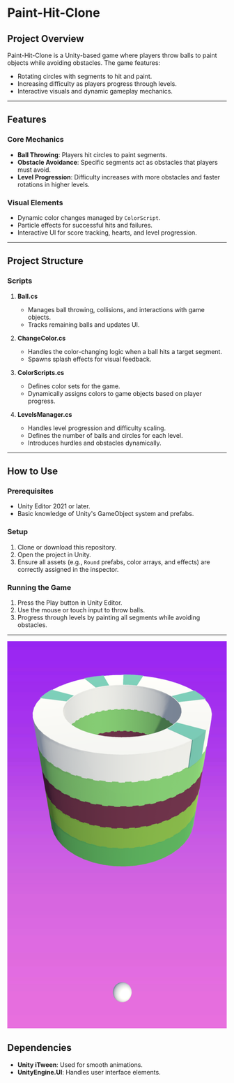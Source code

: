 
# Paint-Hit-Clone

## Project Overview
Paint-Hit-Clone is a Unity-based game where players throw balls to paint objects while avoiding obstacles. The game features:
- Rotating circles with segments to hit and paint.
- Increasing difficulty as players progress through levels.
- Interactive visuals and dynamic gameplay mechanics.

---

## Features

### Core Mechanics
- **Ball Throwing**: Players hit circles to paint segments.
- **Obstacle Avoidance**: Specific segments act as obstacles that players must avoid.
- **Level Progression**: Difficulty increases with more obstacles and faster rotations in higher levels.

### Visual Elements
- Dynamic color changes managed by `ColorScript`.
- Particle effects for successful hits and failures.
- Interactive UI for score tracking, hearts, and level progression.

---

## Project Structure

### Scripts
1. **Ball.cs**
   - Manages ball throwing, collisions, and interactions with game objects.
   - Tracks remaining balls and updates UI.

2. **ChangeColor.cs**
   - Handles the color-changing logic when a ball hits a target segment.
   - Spawns splash effects for visual feedback.

3. **ColorScripts.cs**
   - Defines color sets for the game.
   - Dynamically assigns colors to game objects based on player progress.

4. **LevelsManager.cs**
   - Handles level progression and difficulty scaling.
   - Defines the number of balls and circles for each level.
   - Introduces hurdles and obstacles dynamically.

---

## How to Use

### Prerequisites
- Unity Editor 2021 or later.
- Basic knowledge of Unity's GameObject system and prefabs.

### Setup
1. Clone or download this repository.
2. Open the project in Unity.
3. Ensure all assets (e.g., `Round` prefabs, color arrays, and effects) are correctly assigned in the inspector.

### Running the Game
1. Press the Play button in Unity Editor.
2. Use the mouse or touch input to throw balls.
3. Progress through levels by painting all segments while avoiding obstacles.

---
![Gameplay Screenshot](./Assets/Image.png)




## Dependencies
- **Unity iTween**: Used for smooth animations.
- **UnityEngine.UI**: Handles user interface elements.


